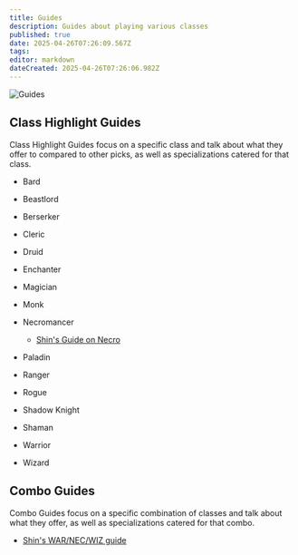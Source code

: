 ```yaml
---
title: Guides
description: Guides about playing various classes
published: true
date: 2025-04-26T07:26:09.567Z
tags: 
editor: markdown
dateCreated: 2025-04-26T07:26:06.982Z
---
```


![Guides](/images/guides.webp)

## Class Highlight Guides

Class Highlight Guides focus on a specific class and talk about what they offer to compared to other picks, as well as specializations catered for that class.

- Bard

- Beastlord

- Berserker

- Cleric

- Druid

- Enchanter

- Magician

- Monk

- Necromancer
    - [Shin's Guide on Necro](shin-necro)

- Paladin

- Ranger

- Rogue

- Shadow Knight

- Shaman

- Warrior

- Wizard


## Combo Guides

Combo Guides focus on a specific combination of classes and talk about what they offer, as well as specializations catered for that combo.

- [Shin's WAR/NEC/WIZ guide](shin-war-nec-wiz)